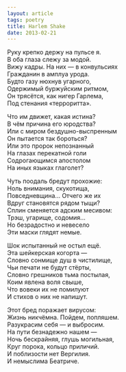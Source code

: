 ```yaml
---
layout: article
tags: poetry
title: Harlem Shake
date: 2013-02-21
---
```


Руку крепко держу на пульсе я.<br>
В оба глаза слежу за модой.<br>
Вижу кадры. На них — в конвульсиях<br>
Гражданин в амплуа урода.<br>
Будто газу нюхнув угарного,<br>
Одержимый буржуйским ритмом,<br>
Он трясётся, как нигер Гарлема,<br>
Под стенания «терроритта».<br>

Что им движет, какая истина?<br>
В чём причина его юродства?<br>
Или с миром бездушно-выспренным<br>
Он пытается так бороться?<br>
Или это пророк непознанный<br>
На глазах перекатной голи<br>
Содрогающимся апостолом<br>
На иных языках глаголет?<br>

Чуть поодаль бредут прохожие:<br>
Ноль внимания, скукотища,<br>
Повседневщина... Отчего же их<br>
Вдруг становятся рядом тыщи?<br>
Сплин сменяется адским месивом:<br>
Трэш, угарище, содомия...<br>
Но безрадостно и невесело<br>
Эти маски глядят немые.<br>

Шок испытанный не остыл ещё.<br>
Эта шейкерская когорта —<br>
Cловно сонмище душ в чистилище,<br>
Чьи печати не будут стёрты,<br>
Словно грешников тьма постылая,<br>
Коим явлена воля свыше,<br>
Что вовеки их не помилуют<br>
И стихов о них не напишут.<br>

Этот бред поражает вирусом:<br>
Жизнь никчёмна. Пойдем, попляшем.<br>
Разукрасим себя — и выбросим.<br>
На пути безнадежно нашем —<br>
Ночь бескрайняя, глушь могильная,<br>
Круг порока, кольцо приличий.<br>
И поблизости нет Вергилия.<br>
И немыслима Беатриче.
